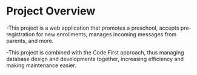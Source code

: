 # Project Overview
 -This project is a web application that promotes a preschool, accepts pre-registration for new enrollments, manages incoming messages from parents, and more.

-This project is combined with the Code First approach, thus managing database design and developments together, increasing efficiency and making maintenance easier.
